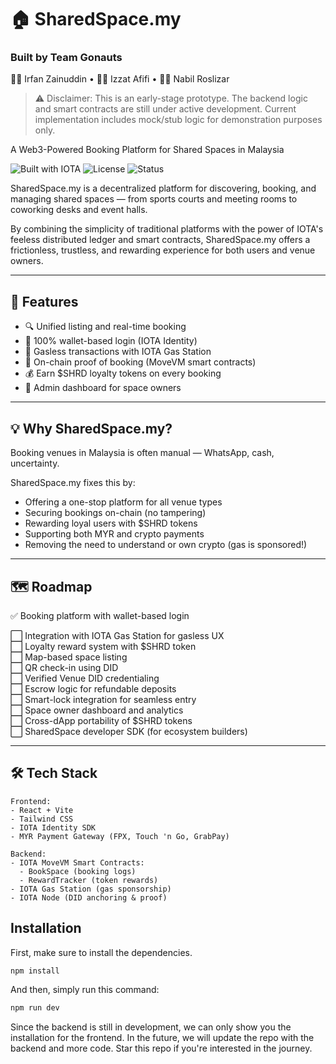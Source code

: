 # 🏠 SharedSpace.my

### Built by Team Gonauts  
👨‍🚀 Irfan Zainuddin • 👨‍🚀 Izzat Afifi • 👨‍🚀 Nabil Roslizar

> ⚠️ Disclaimer: This is an early-stage prototype. The backend logic and smart contracts are still under active development. Current implementation includes mock/stub logic for demonstration purposes only.

A Web3-Powered Booking Platform for Shared Spaces in Malaysia

![Built with IOTA](https://img.shields.io/badge/Built%20With-IOTA-green)
![License](https://img.shields.io/badge/license-Apache--2.0-blue)
![Status](https://img.shields.io/badge/status-In%20Development-orange)

SharedSpace.my is a decentralized platform for discovering, booking, and managing shared spaces — from sports courts and meeting rooms to coworking desks and event halls.

By combining the simplicity of traditional platforms with the power of IOTA's feeless distributed ledger and smart contracts, SharedSpace.my offers a frictionless, trustless, and rewarding experience for both users and venue owners.

---

## 🚀 Features

- 🔍 Unified listing and real-time booking  
- 👛 100% wallet-based login (IOTA Identity)  
- 💸 Gasless transactions with IOTA Gas Station  
- 🔐 On-chain proof of booking (MoveVM smart contracts)  
- 💰 Earn $SHRD loyalty tokens on every booking  
- 🧾 Admin dashboard for space owners  

---

## 💡 Why SharedSpace.my?

Booking venues in Malaysia is often manual — WhatsApp, cash, uncertainty.

SharedSpace.my fixes this by:

- Offering a one-stop platform for all venue types  
- Securing bookings on-chain (no tampering)  
- Rewarding loyal users with $SHRD tokens  
- Supporting both MYR and crypto payments  
- Removing the need to understand or own crypto (gas is sponsored!)  

---

## 🗺️ Roadmap

✅ Booking platform with wallet-based login  

⬜ Integration with IOTA Gas Station for gasless UX  
⬜ Loyalty reward system with $SHRD token  
⬜ Map-based space listing  
⬜ QR check-in using DID  
⬜ Verified Venue DID credentialing  
⬜ Escrow logic for refundable deposits  
⬜ Smart-lock integration for seamless entry  
⬜ Space owner dashboard and analytics  
⬜ Cross-dApp portability of $SHRD tokens  
⬜ SharedSpace developer SDK (for ecosystem builders)


---

## 🛠️ Tech Stack

```text
Frontend:
- React + Vite
- Tailwind CSS
- IOTA Identity SDK
- MYR Payment Gateway (FPX, Touch 'n Go, GrabPay)

Backend:
- IOTA MoveVM Smart Contracts:
  - BookSpace (booking logs)
  - RewardTracker (token rewards)
- IOTA Gas Station (gas sponsorship)
- IOTA Node (DID anchoring & proof)
```

## Installation

First, make sure to install the dependencies.

```sh
npm install
```

And then, simply run this command:

```sh
npm run dev
```

Since the backend is still in development, we can only show you the installation for the frontend. In the future, we will update the repo with the backend and more code. Star this repo if you're interested in the journey.
